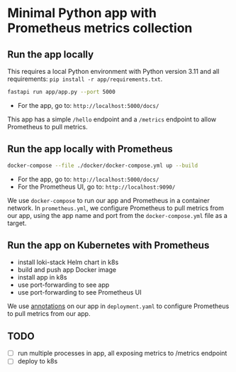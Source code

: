 # Minimal Python app with Prometheus metrics collection

## Run the app locally

This requires a local Python environment with Python version 3.11 and all requirements: `pip install -r app/requirements.txt`. 

```bash
fastapi run app/app.py --port 5000
```

* For the app, go to: `http://localhost:5000/docs/`

This app has a simple `/hello` endpoint and a `/metrics` endpoint to allow Prometheus to pull metrics.

## Run the app locally with Prometheus

```bash
docker-compose --file ./docker/docker-compose.yml up --build
```

* For the app, go to: `http://localhost:5000/docs/`
* For the Prometheus UI, go to: `http://localhost:9090/`

We use `docker-compose` to run our app and Prometheus in a container network. 
In `prometheus.yml`, we configure Prometheus to pull metrics from our app, using the app name and port from the `docker-compose.yml` file as a target.

## Run the app on Kubernetes with Prometheus

* install loki-stack Helm chart in k8s
* build and push app Docker image
* install app in k8s
* use port-forwarding to see app
* use port-forwarding to see Prometheus UI

We use [annotations](https://artifacthub.io/packages/helm/prometheus-community/prometheus#scraping-pod-metrics-via-annotations) on our app in `deployment.yaml` to configure Prometheus to pull metrics from our app.

## TODO

- [ ] run multiple processes in app, all exposing metrics to /metrics endpoint
- [ ] deploy to k8s
